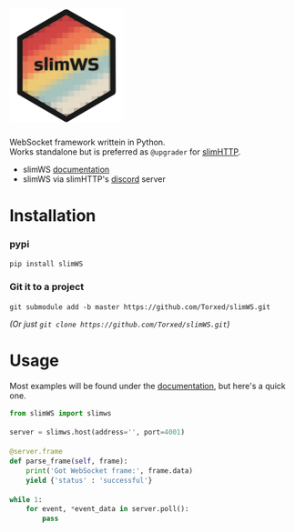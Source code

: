 # <img src="https://github.com/Torxed/slimWS/raw/master/docs/_static/slimWS.png" alt="drawing" width="200"/>
WebSocket framework writtein in Python.<br>
Works standalone but is preferred as `@upgrader` for [slimHTTP](https://github.com/Torxed/slimHTTP). 

 * slimWS [documentation](https://slimws.readthedocs.io/en/latest)
 * slimWS via slimHTTP's [discord](https://discord.gg/CMjZbwR) server

# Installation

### pypi

    pip install slimWS

### Git it to a project

    git submodule add -b master https://github.com/Torxed/slimWS.git 

*(Or just `git clone https://github.com/Torxed/slimWS.git`)*

# Usage

Most examples will be found under the [documentation](https://slimws.readthedocs.io/en/latest), but here's a quick one.

```python
from slimWS import slimws

server = slimws.host(address='', port=4001)

@server.frame
def parse_frame(self, frame):
	print('Got WebSocket frame:', frame.data)
	yield {'status' : 'successful'}

while 1:
	for event, *event_data in server.poll():
		pass
```